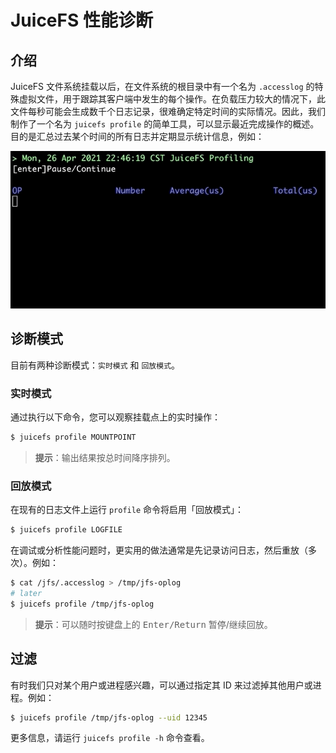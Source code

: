 # JuiceFS 性能诊断

## 介绍

JuiceFS 文件系统挂载以后，在文件系统的根目录中有一个名为 `.accesslog` 的特殊虚拟文件，用于跟踪其客户端中发生的每个操作。在负载压力较大的情况下，此文件每秒可能会生成数千个日志记录，很难确定特定时间的实际情况。因此，我们制作了一个名为 `juicefs profile` 的简单工具，可以显示最近完成操作的概述。目的是汇总过去某个时间的所有日志并定期显示统计信息，例如：

![juicefs-profiling](../images/juicefs-profiling.gif)

## 诊断模式

目前有两种诊断模式：`实时模式` 和 `回放模式`。

### 实时模式

通过执行以下命令，您可以观察挂载点上的实时操作：

```bash
$ juicefs profile MOUNTPOINT
```

> **提示**：输出结果按总时间降序排列。

### 回放模式

在现有的日志文件上运行 `profile` 命令将启用「回放模式」：

```bash
$ juicefs profile LOGFILE
```

在调试或分析性能问题时，更实用的做法通常是先记录访问日志，然后重放（多次）。例如：

```bash
$ cat /jfs/.accesslog > /tmp/jfs-oplog
# later
$ juicefs profile /tmp/jfs-oplog
```

> **提示**：可以随时按键盘上的 <kbd>Enter/Return</kbd> 暂停/继续回放。

## 过滤

有时我们只对某个用户或进程感兴趣，可以通过指定其 ID 来过滤掉其他用户或进程。例如：

```bash
$ juicefs profile /tmp/jfs-oplog --uid 12345
```

更多信息，请运行 `juicefs profile -h` 命令查看。
